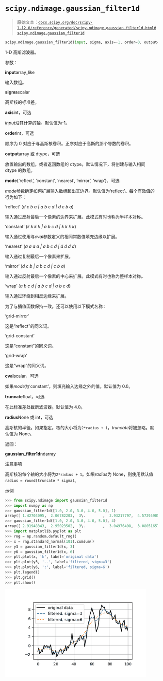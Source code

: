 # `scipy.ndimage.gaussian_filter1d`

> 原始文本：[`docs.scipy.org/doc/scipy-1.12.0/reference/generated/scipy.ndimage.gaussian_filter1d.html#scipy.ndimage.gaussian_filter1d`](https://docs.scipy.org/doc/scipy-1.12.0/reference/generated/scipy.ndimage.gaussian_filter1d.html#scipy.ndimage.gaussian_filter1d)

```py
scipy.ndimage.gaussian_filter1d(input, sigma, axis=-1, order=0, output=None, mode='reflect', cval=0.0, truncate=4.0, *, radius=None)
```

1-D 高斯滤波器。

参数：

**input**array_like

输入数组。

**sigma**scalar

高斯核的标准差。

**axis**int，可选

*input*沿其计算的轴。默认值为-1。

**order**int，可选

顺序为 0 对应于与高斯核卷积。正序对应于高斯的那个导数的卷积。

**output**array 或 dtype，可选

放置输出的数组，或者返回数组的 dtype。默认情况下，将创建与输入相同 dtype 的数组。

**mode**{‘reflect’, ‘constant’, ‘nearest’, ‘mirror’, ‘wrap’}，可选

*mode*参数确定如何扩展输入数组超出其边界。默认值为‘reflect’。每个有效值的行为如下：

‘reflect’ (*d c b a | a b c d | d c b a*)

输入通过反射最后一个像素的边界来扩展。此模式有时也称为半样本对称。

‘constant’ (*k k k k | a b c d | k k k k*)

输入通过使用与*cval*参数定义的相同常数值填充边缘以扩展。

‘nearest’ (*a a a a | a b c d | d d d d*)

输入通过复制最后一个像素来扩展。

‘mirror’ (*d c b | a b c d | c b a*)

输入通过反射最后一个像素的中心来扩展。此模式有时也称为整样本对称。

‘wrap’ (*a b c d | a b c d | a b c d*)

输入通过环绕到相反边缘来扩展。

为了与插值函数保持一致，还可以使用以下模式名称：

‘grid-mirror’

这是“reflect”的同义词。

‘grid-constant’

这是“constant”的同义词。

‘grid-wrap’

这是“wrap”的同义词。

**cval**scalar，可选

如果*mode*为‘constant’，则填充输入边缘之外的值。默认值为 0.0。

**truncate**float，可选

在此标准差处截断滤波器。默认值为 4.0。

**radius**None 或 int，可选

高斯核的半径。如果指定，核的大小将为`2*radius + 1`，*truncate*将被忽略。默认值为 None。

返回：

**gaussian_filter1d**ndarray

注意事项

高斯核沿每个轴的大小将为`2*radius + 1`。如果*radius*为 None，则使用默认值`radius = round(truncate * sigma)`。

示例

```py
>>> from scipy.ndimage import gaussian_filter1d
>>> import numpy as np
>>> gaussian_filter1d([1.0, 2.0, 3.0, 4.0, 5.0], 1)
array([ 1.42704095,  2.06782203,  3\.        ,  3.93217797,  4.57295905])
>>> gaussian_filter1d([1.0, 2.0, 3.0, 4.0, 5.0], 4)
array([ 2.91948343,  2.95023502,  3\.        ,  3.04976498,  3.08051657])
>>> import matplotlib.pyplot as plt
>>> rng = np.random.default_rng()
>>> x = rng.standard_normal(101).cumsum()
>>> y3 = gaussian_filter1d(x, 3)
>>> y6 = gaussian_filter1d(x, 6)
>>> plt.plot(x, 'k', label='original data')
>>> plt.plot(y3, '--', label='filtered, sigma=3')
>>> plt.plot(y6, ':', label='filtered, sigma=6')
>>> plt.legend()
>>> plt.grid()
>>> plt.show() 
```

![../../_images/scipy-ndimage-gaussian_filter1d-1.png](img/0b148d77b8bcd7393ca3d17845abe192.png)
